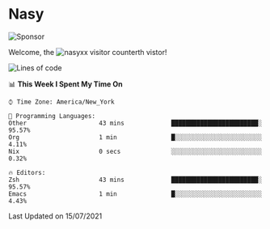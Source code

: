 # Nasy

<!--
<p align="center">
<img height="200" src="https://github-readme-stats.vercel.app/api?username=nasyxx&count_private=true&show_icons=true&theme=dracula&include_all_commits=true"/>
<img height="200" src="https://github-readme-stats.vercel.app/api/top-langs/?username=nasyxx&theme=dracula&hide=html,jupyter+notebook&count_private=true&show_icons=true"/>
</p>

  
----------------
-->

![Sponsor](https://img.shields.io/static/v1.svg?label=Sponsor&message=%E2%9D%A4&logo=GitHub&style=flat&color=pink)
 
Welcome, the ![nasyxx visitor counter](https://count.getloli.com/get/@nasyxx?theme=rule34)th vistor!
 
<!--START_SECTION:waka-->
![Lines of code](https://img.shields.io/badge/From%20Hello%20World%20I%27ve%20Written-5.4%20million%20lines%20of%20code-blue)

📊 **This Week I Spent My Time On** 

```text
⌚︎ Time Zone: America/New_York

💬 Programming Languages: 
Other                    43 mins             ████████████████████████░   95.57% 
Org                      1 min               █░░░░░░░░░░░░░░░░░░░░░░░░   4.11% 
Nix                      0 secs              ░░░░░░░░░░░░░░░░░░░░░░░░░   0.32%

🔥 Editors: 
Zsh                      43 mins             ████████████████████████░   95.57% 
Emacs                    1 min               █░░░░░░░░░░░░░░░░░░░░░░░░   4.43%

```


 Last Updated on 15/07/2021
<!--END_SECTION:waka-->

<!-- ![visitors](https://visitor-badge.laobi.icu/badge?page_id=nasyxx.nasyxx) -->

